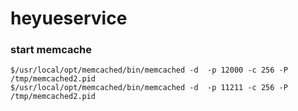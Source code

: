 # heyueservice





### start memcache

```
$/usr/local/opt/memcached/bin/memcached -d  -p 12000 -c 256 -P /tmp/memcached2.pid
$/usr/local/opt/memcached/bin/memcached -d  -p 11211 -c 256 -P /tmp/memcached2.pid
```